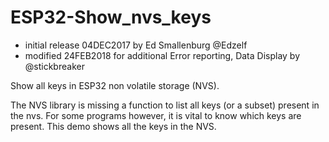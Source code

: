 # ESP32-Show_nvs_keys
* initial release 04DEC2017 by Ed Smallenburg @Edzelf
* modified 24FEB2018 for additional Error reporting, Data Display by @stickbreaker

Show all keys in ESP32 non volatile storage (NVS).

The NVS library is missing a function to list all keys (or a subset) present in the nvs.
For some programs however, it is vital to know which keys are present.
This demo shows all the keys in the NVS.
